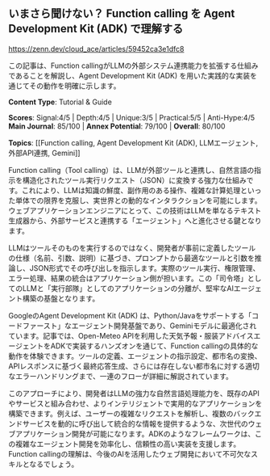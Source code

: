 ## いまさら聞けない？ Function calling を Agent Development Kit (ADK) で理解する

https://zenn.dev/cloud_ace/articles/59452ca3e1dfc8

この記事は、Function callingがLLMの外部システム連携能力を拡張する仕組みであることを解説し、Agent Development Kit (ADK) を用いた実践的な実装を通じてその動作を明確に示します。

**Content Type**: Tutorial & Guide

**Scores**: Signal:4/5 | Depth:4/5 | Unique:3/5 | Practical:5/5 | Anti-Hype:4/5
**Main Journal**: 85/100 | **Annex Potential**: 79/100 | **Overall**: 80/100

**Topics**: [[Function calling, Agent Development Kit (ADK), LLMエージェント, 外部API連携, Gemini]]

Function calling（Tool calling）は、LLMが外部ツールと連携し、自然言語の指示を構造化されたツール実行リクエスト（JSON）に変換する強力な仕組みです。これにより、LLMは知識の鮮度、副作用のある操作、複雑な計算処理といった単体での限界を克服し、実世界との動的なインタラクションを可能にします。ウェブアプリケーションエンジニアにとって、この技術はLLMを単なるテキスト生成器から、外部サービスと連携する「エージェント」へと進化させる鍵となります。

LLMはツールそのものを実行するのではなく、開発者が事前に定義したツールの仕様（名前、引数、説明）に基づき、プロンプトから最適なツールと引数を推論し、JSON形式でその呼び出しを指示します。実際のツール実行、権限管理、エラー処理、結果の統合はアプリケーション側が担います。この「司令塔」としてのLLMと「実行部隊」としてのアプリケーションの分離が、堅牢なAIエージェント構築の基盤となります。

GoogleのAgent Development Kit (ADK) は、Python/Javaをサポートする「コードファースト」なエージェント開発基盤であり、Geminiモデルに最適化されています。記事では、Open-Meteo APIを利用した天気予報・服装アドバイスエージェントをADKで実装するハンズオンを通じて、Function callingの具体的な動作を体験できます。ツールの定義、エージェントの指示設定、都市名の変換、APIレスポンスに基づく最終応答生成、さらには存在しない都市名に対する適切なエラーハンドリングまで、一連のフローが詳細に解説されています。

このアプローチにより、開発者はLLMの強力な自然言語処理能力を、既存のAPIやサービスと組み合わせ、よりインテリジェントで実用的なアプリケーションを構築できます。例えば、ユーザーの複雑なリクエストを解析し、複数のバックエンドサービスを動的に呼び出して統合的な情報を提供するような、次世代のウェブアプリケーション開発が可能になります。ADKのようなフレームワークは、この複雑なエージェント開発を効率化し、信頼性の高い実装を支援します。Function callingの理解は、今後のAIを活用したウェブ開発において不可欠なスキルとなるでしょう。